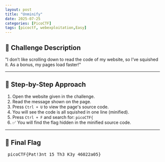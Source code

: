 ```yaml
---
layout: post
title: "Unminify"
date: 2025-07-25
categories: [PicoCTF]
tags: [picoctf, webexploitation,Easy]
---
```


## 🧼 Challenge Description

"I don’t like scrolling down to read the code of my website, so I’ve squished it. As a bonus, my pages load faster!"

---

## 🧭 Step-by-Step Approach

1. Open the website given in the challenge.  
2. Read the message shown on the page.  
3. Press `Ctrl + U` to view the page's source code.  
4. You will see the code is all squished in one line (minified).  
5. Press `Ctrl + F` and search for: `picoCTF{`
6. ✅ You will find the flag hidden in the minified source code.

---

## 🎯 Final Flag

<pre> picoCTF{Pat!3nt_15_Th3_K3y_46022a05}</pre>

